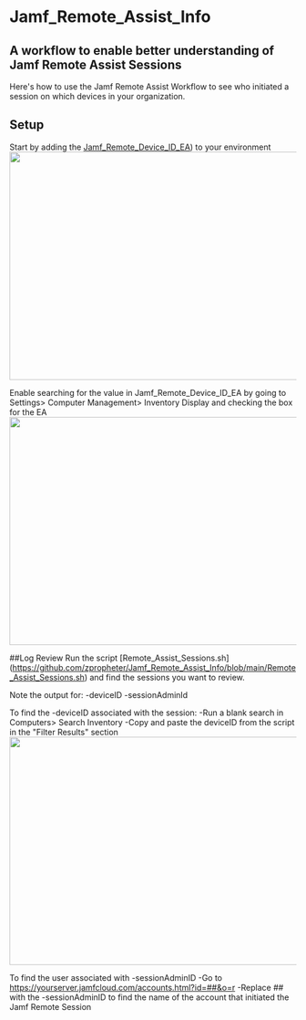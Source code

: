 # Jamf_Remote_Assist_Info
## A workflow to enable better understanding of Jamf Remote Assist Sessions

Here's how to use the Jamf Remote Assist Workflow to see who initiated a session on which devices in your organization.

## Setup
Start by adding the [Jamf_Remote_Device_ID_EA](https://github.com/zpropheter/Jamf_Remote_Assist_Info/blob/main/Jamf_Remote_Device_ID_EA)) to your environment
<img src="https://i.imgur.com/EdXgLui.png" width="800" height="400" />

Enable searching for the value in Jamf_Remote_Device_ID_EA by going to Settings> Computer Management> Inventory Display and checking the box for the EA
<img src="https://i.imgur.com/yaC50Lv.png" width="800" height="400" />

##Log Review
Run the script [Remote_Assist_Sessions.sh] (https://github.com/zpropheter/Jamf_Remote_Assist_Info/blob/main/Remote_Assist_Sessions.sh) and find the sessions you want to review.

Note the output for:
-deviceID
-sessionAdminId

To find the -deviceID associated with the session:
-Run a blank search in Computers> Search Inventory
-Copy and paste the deviceID from the script in the "Filter Results" section
<img src="https://i.imgur.com/ztNcmY2.png" width="800" height="400" />

To find the user associated with -sessionAdminID
-Go to https://yourserver.jamfcloud.com/accounts.html?id=##&o=r
-Replace ## with the -sessionAdminID to find the name of the account that initiated the Jamf Remote Session
